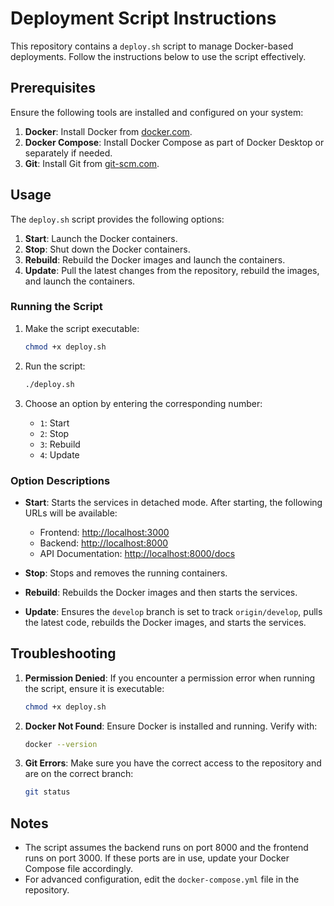 # Deployment Script Instructions

This repository contains a `deploy.sh` script to manage Docker-based deployments. Follow the instructions below to use the script effectively.

## Prerequisites

Ensure the following tools are installed and configured on your system:

1. **Docker**: Install Docker from [docker.com](https://www.docker.com/).
2. **Docker Compose**: Install Docker Compose as part of Docker Desktop or separately if needed.
3. **Git**: Install Git from [git-scm.com](https://git-scm.com/).

## Usage

The `deploy.sh` script provides the following options:

1. **Start**: Launch the Docker containers.
2. **Stop**: Shut down the Docker containers.
3. **Rebuild**: Rebuild the Docker images and launch the containers.
4. **Update**: Pull the latest changes from the repository, rebuild the images, and launch the containers.

### Running the Script

1. Make the script executable:
   ```bash
   chmod +x deploy.sh
   ```

2. Run the script:
   ```bash
   ./deploy.sh
   ```

3. Choose an option by entering the corresponding number:
   - `1`: Start
   - `2`: Stop
   - `3`: Rebuild
   - `4`: Update

### Option Descriptions

- **Start**:
  Starts the services in detached mode. After starting, the following URLs will be available:
  - Frontend: [http://localhost:3000](http://localhost:3000)
  - Backend: [http://localhost:8000](http://localhost:8000)
  - API Documentation: [http://localhost:8000/docs](http://localhost:8000/docs)

- **Stop**:
  Stops and removes the running containers.

- **Rebuild**:
  Rebuilds the Docker images and then starts the services.

- **Update**:
  Ensures the `develop` branch is set to track `origin/develop`, pulls the latest code, rebuilds the Docker images, and starts the services.

## Troubleshooting

1. **Permission Denied**:
   If you encounter a permission error when running the script, ensure it is executable:
   ```bash
   chmod +x deploy.sh
   ```

2. **Docker Not Found**:
   Ensure Docker is installed and running. Verify with:
   ```bash
   docker --version
   ```

3. **Git Errors**:
   Make sure you have the correct access to the repository and are on the correct branch:
   ```bash
   git status
   ```

## Notes

- The script assumes the backend runs on port 8000 and the frontend runs on port 3000. If these ports are in use, update your Docker Compose file accordingly.
- For advanced configuration, edit the `docker-compose.yml` file in the repository.
